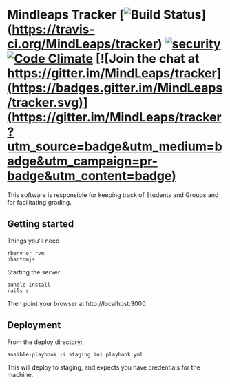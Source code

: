 # Mindleaps Tracker [![Build Status](https://travis-ci.org/MindLeaps/tracker.svg?branch=master)] (https://travis-ci.org/MindLeaps/tracker) [![security](https://hakiri.io/github/MindLeaps/tracker/master.svg)](https://hakiri.io/github/MindLeaps/tracker/master) [![Code Climate](https://codeclimate.com/github/MindLeaps/tracker/badges/gpa.svg)](https://codeclimate.com/github/MindLeaps/tracker) [![Join the chat at https://gitter.im/MindLeaps/tracker](https://badges.gitter.im/MindLeaps/tracker.svg)](https://gitter.im/MindLeaps/tracker?utm_source=badge&utm_medium=badge&utm_campaign=pr-badge&utm_content=badge)

This software is responsible for keeping track of Students and Groups and for facilitating grading.

## Getting started

Things you'll need

    rbenv or rvm
    phantomjs

Starting the server

    bundle install
    rails s

Then point your browser at http://localhost:3000

## Deployment

From the deploy directory:

    ansible-playbook -i staging.ini playbook.yml

This will deploy to staging, and expects you have credentials for the machine.
